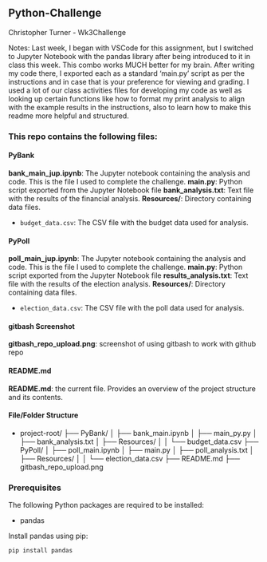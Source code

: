 ## Python-Challenge
Christopher Turner - Wk3Challenge

Notes:
Last week, I began with VSCode for this assignment, but I switched to Jupyter Notebook with the pandas library after being introduced to it in class this week. This combo works MUCH better for my brain. After writing my code there, I exported each as a standard ‘main.py’ script as per the instructions and in case that is your preference for viewing and grading. I used a lot of our class activities files for developing my code as well as looking up certain functions like how to format my print analysis to align with the example results in the instructions, also to learn how to make this readme more helpful and structured.

### This repo contains the following files:

#### PyBank

**bank_main_jup.ipynb**: The Jupyter notebook containing the analysis and code. This is the file I used to complete the challenge.
**main.py**: Python script exported from the Jupyter Notebook file
**bank_analysis.txt**: Text file with the results of the financial analysis.
**Resources/**: Directory containing data files.
 - `budget_data.csv`: The CSV file with the budget data used for analysis.

#### PyPoll

**poll_main_jup.ipynb**: The Jupyter notebook containing the analysis and code. This is the file I used to complete the challenge.
**main.py**: Python script exported from the Jupyter Notebook file
**results_analysis.txt**: Text file with the results of the election analysis.
**Resources/**: Directory containing data files.
- `election_data.csv`: The CSV file with the poll data used for analysis.

#### gitbash Screenshot

**gitbash_repo_upload.png**: screenshot of using gitbash to work with github repo

#### README.md

**README.md**: the current file. Provides an overview of the project structure and its contents.

#### File/Folder Structure
- project-root/
├── PyBank/
│ ├── bank_main.ipynb
│ ├── main_py.py
│ ├── bank_analysis.txt
│ ├── Resources/
│ │ └── budget_data.csv
├── PyPoll/
│ ├── poll_main.ipynb
│ ├── main.py
│ ├── poll_analysis.txt
│ ├── Resources/
│ │ └── election_data.csv
├── README.md
├── gitbash_repo_upload.png

### Prerequisites
The following Python packages are required to be installed:
- pandas
  
Install pandas using pip:
```bash
pip install pandas
